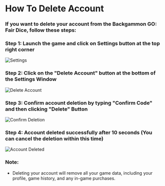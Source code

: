 # How To Delete Account

### If you want to delete your account from the <b>Backgammon GO: Fair Dice</b>, follow these steps:

### Step 1: Launch the game and click on <b>Settings</b> button at the top right corner

![Settings](/games/backgammon/how-to-delete-account/step-1.jpg)

### Step 2: Click on the "Delete Account" button at the bottom of the <b>Settings</b> Window

![Delete Account](/games/backgammon/how-to-delete-account/step-2.jpg)

### Step 3: Confirm account deletion by typing "Confirm Code" and then clicking "Delete" Button

![Confirm Deletion](/games/backgammon/how-to-delete-account/step-3.jpg)

### Step 4: Account deleted successfully after 10 seconds (You can cancel the deletion within this time)

![Account Deleted](/games/backgammon/how-to-delete-account/step-4.jpg)


### Note:
- Deleting your account will remove all your game data, including your profile, game history, and any in-game purchases.